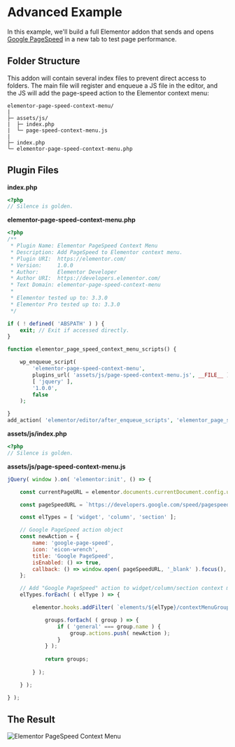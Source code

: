 # Advanced Example

In this example, we'll build a full Elementor addon that sends and opens [Google PageSpeed](https://developers.google.com/speed/pagespeed/insights/) in a new tab to test page performance.

## Folder Structure

This addon will contain several index files to prevent direct access to folders. The main file will register and enqueue a JS file in the editor, and the JS will add the page-speed action to the Elementor context menu:

```
elementor-page-speed-context-menu/
|
├─ assets/js/
|  ├─ index.php
|  └─ page-speed-context-menu.js
|
├─ index.php
└─ elementor-page-speed-context-menu.php
```

## Plugin Files

**index.php**

```php
<?php
// Silence is golden.
```

**elementor-page-speed-context-menu.php**

```php
<?php
/**
 * Plugin Name: Elementor PageSpeed Context Menu
 * Description: Add PageSpeed to Elementor context menu.
 * Plugin URI:  https://elementor.com/
 * Version:     1.0.0
 * Author:      Elementor Developer
 * Author URI:  https://developers.elementor.com/
 * Text Domain: elementor-page-speed-context-menu
 *
 * Elementor tested up to: 3.3.0
 * Elementor Pro tested up to: 3.3.0
 */

if ( ! defined( 'ABSPATH' ) ) {
	exit; // Exit if accessed directly.
}

function elementor_page_speed_context_menu_scripts() {

	wp_enqueue_script(
		'elementor-page-speed-context-menu',
		plugins_url( 'assets/js/page-speed-context-menu.js', __FILE__ ),
		[ 'jquery' ],
		'1.0.0',
		false
	);

}
add_action( 'elementor/editor/after_enqueue_scripts', 'elementor_page_speed_context_menu_scripts' );
```

**assets/js/index.php**

```php
<?php
// Silence is golden.
```

**assets/js/page-speed-context-menu.js**

```js
jQuery( window ).on( 'elementor:init', () => {

	const currentPageURL = elementor.documents.currentDocument.config.urls.permalink;

	const pageSpeedURL = `https://developers.google.com/speed/pagespeed/insights/?url=${currentPageURL}&tab=desktop`;

	const elTypes = [ 'widget', 'column', 'section' ];

	// Google PageSpeed action object
	const newAction = {
		name: 'google-page-speed',
		icon: 'eicon-wrench',
		title: 'Google PageSpeed',
		isEnabled: () => true,
		callback: () => window.open( pageSpeedURL, '_blank' ).focus(),
	};

	// Add "Google PageSpeed" action to widget/column/section context menus.
	elTypes.forEach( ( elType ) => {

		elementor.hooks.addFilter( `elements/${elType}/contextMenuGroups`, ( groups, view ) => {

			groups.forEach( ( group ) => {
				if ( 'general' === group.name ) {
					group.actions.push( newAction );
				}
			} );
	
			return groups;
	
		} );

	} );

} );
```

## The Result

![Elementor PageSpeed Context Menu](/assets/img/elementor-context-menu-page-speed.png)
